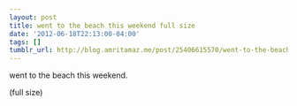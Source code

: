 ```yaml
---
layout: post
title: went to the beach this weekend full size
date: '2012-06-18T22:13:00-04:00'
tags: []
tumblr_url: http://blog.amritamaz.me/post/25406615570/went-to-the-beach-this-weekend-full-size
---
```

went to the beach this weekend.

(full size)
